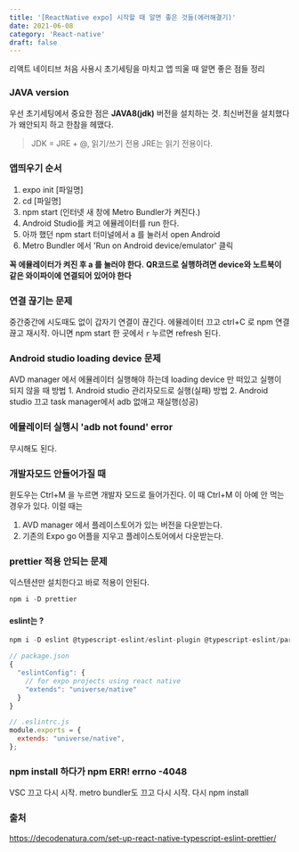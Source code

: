 ```yaml
---
title: '[ReactNative expo] 시작할 때 알면 좋은 것들(에러해결기)'
date: 2021-06-08
category: 'React-native'
draft: false
---
```


리액트 네이티브 처음 사용시 초기세팅을 마치고 앱 띄울 때 알면 좋은 점들 정리

### JAVA version

우선 초기세팅에서 중요한 점은 **JAVA8(jdk)** 버전을 설치하는 것.
최신버전을 설치했다가 왜안되지 하고 한참을 헤맸다.

> JDK = JRE + @, 읽기/쓰기 전용
> JRE는 읽기 전용이다.

### 앱띄우기 순서

1. expo init [파일명]
2. cd [파일명]
3. npm start (인터넷 새 창에 Metro Bundler가 켜진다.)
4. Android Studio를 켜고 에뮬레이터를 run 한다.
5. 아까 했던 npm start 터미널에서 a 를 눌러서 open Android
6. Metro Bundler 에서 'Run on Android device/emulator' 클릭

**꼭 에뮬레이터가 켜진 후 a 를 눌러야 한다.**
**QR코드로 실행하려면 device와 노트북이 같은 와이파이에 연결되어 있어야 한다**

### 연결 끊기는 문제

중간중간에 시도때도 없이 갑자기 연결이 끊긴다. 에뮬레이터 끄고 ctrl+C 로 npm 연결 끊고 재시작.
아니면 npm start 한 곳에서 `r` 누르면 refresh 된다.

### Android studio loading device 문제

AVD manager 에서 에뮬레이터 실행해야 하는데 loading device 만 떠있고 실행이 되지 않을 때
방법 1.
Android studio 관리자모드로 실행(실패)
방법 2.
Android studio 끄고 task manager에서 adb 없애고 재실행(성공)

### 에뮬레이터 실행시 'adb not found' error

무시해도 된다.

### 개발자모드 안들어가질 때

윈도우는 Ctrl+M 을 누르면 개발자 모드로 들어가진다.
이 때 Ctrl+M 이 아예 안 먹는 경우가 있다.
이럴 때는

1. AVD manager 에서 플레이스토어가 있는 버전을 다운받는다.
2. 기존의 Expo go 어플을 지우고 플레이스토어에서 다운받는다.

### prettier 적용 안되는 문제

익스텐션만 설치한다고 바로 적용이 안된다.

```js
npm i -D prettier
```

#### eslint는 ?

```js
npm i -D eslint @typescript-eslint/eslint-plugin @typescript-eslint/parser eslint-config-universe

// package.json
{
  "eslintConfig": {
    // for expo projects using react native
    "extends": "universe/native"
  }
}

// .eslintrc.js
module.exports = {
  extends: "universe/native",
};
```

### npm install 하다가 npm ERR! errno -4048

VSC 끄고 다시 시작. metro bundler도 끄고 다시 시작.
다시 npm install

### 출처

https://decodenatura.com/set-up-react-native-typescript-eslint-prettier/
